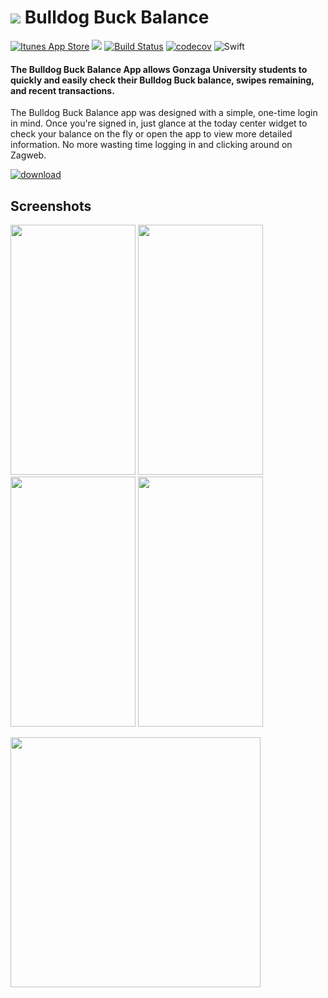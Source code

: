 # [![](http://i.imgur.com/gA6Z00Y.png)](https://itunes.apple.com/us/app/bulldog-buck-balance/id1178478896) Bulldog Buck Balance
[![Itunes App Store](https://img.shields.io/itunes/v/1178478896.svg)](https://itunes.apple.com/us/app/bulldog-buck-balance/id1178478896)
[![](https://img.shields.io/badge/downloads-1.79K-brightgreen.svg)](https://itunes.apple.com/us/app/bulldog-buck-balance/id1178478896)
[![Build Status](https://travis-ci.org/RudyB/BulldogBucks.svg?branch=master)](https://travis-ci.org/RudyB/BulldogBucks)
[![codecov](https://codecov.io/gh/RudyB/BulldogBucks/branch/master/graph/badge.svg)](https://codecov.io/gh/RudyB/BulldogBucks)
![Swift](http://img.shields.io/badge/swift-4.0-brightgreen.svg)


#### The Bulldog Buck Balance App allows Gonzaga University students to quickly and easily check their Bulldog Buck balance, swipes remaining, and recent transactions.

The Bulldog Buck Balance app was designed with a simple, one-time login in mind. Once you're signed in, just glance at the today center widget to check your balance on the fly or open the app to view more detailed information. No more wasting time logging in and clicking around on Zagweb. 
   
[![download](https://upload.wikimedia.org/wikipedia/commons/3/3c/Download_on_the_App_Store_Badge.svg)](https://itunes.apple.com/us/app/bulldog-buck-balance/id1178478896)

## Screenshots

<img src="https://imgur.com/olCibbx.png" width="200" height="400"/> <img src="https://imgur.com/KVcmjKe.png" width="200" height="400"/>
<img src="https://imgur.com/Py7DE41.png" width="200" height="400"/> <img src="https://imgur.com/asipzlQ.png" width="200" height="400"/>


<img src="https://imgur.com/2J00epB.png" width="400" height="400"/>
